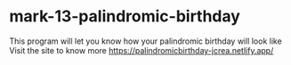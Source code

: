 # mark-13-palindromic-birthday
 This program will let you know how your palindromic birthday will look like Visit the site to know more https://palindromicbirthday-jcrea.netlify.app/
